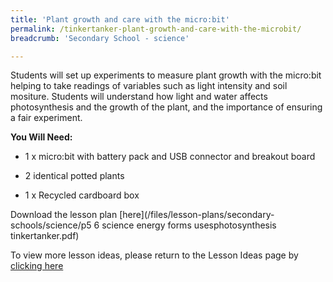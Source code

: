 ```yaml
---
title: 'Plant growth and care with the micro:bit'
permalink: /tinkertanker-plant-growth-and-care-with-the-microbit/
breadcrumb: 'Secondary School - science'

---
```



Students will set up experiments to measure plant growth with the micro:bit helping to take readings of variables such as light intensity and soil mositure. Students will understand how light and water affects photosynthesis and the growth of the plant, and the importance of ensuring a fair experiment.

**You Will Need:**

* 1 x micro:bit with battery pack and USB connector and breakout board

* 2 identical potted plants

* 1 x Recycled cardboard box 

Download the lesson plan [here](/files/lesson-plans/secondary-schools/science/p5  6 science  energy forms  usesphotosynthesis tinkertanker.pdf)

To view more lesson ideas, please return to the Lesson Ideas page by [clicking here](/in-schools/digital-maker/lesson-ideas-secondary/)
